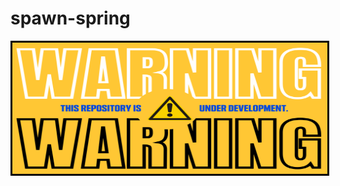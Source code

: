 # spawn-spring

<img align="left" style="float:left;border:3px solid black" width=640 height=210 src="https://raw.githubusercontent.com/sajith-rahim/cdn/main/content/blog/media/warn_banner.png" />